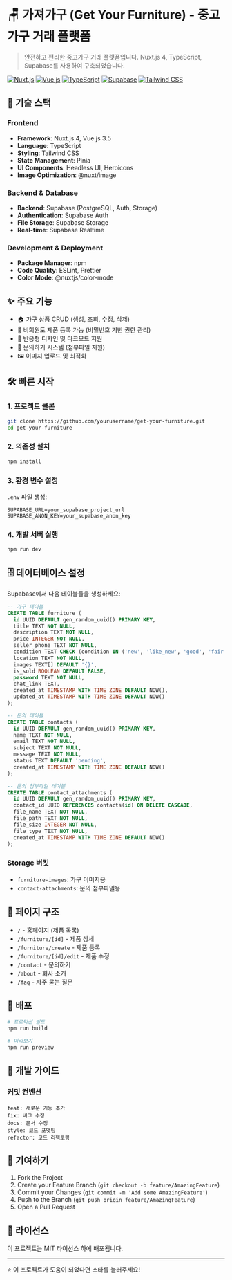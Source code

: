 # 🪑 가져가구 (Get Your Furniture) - 중고가구 거래 플랫폼

> 안전하고 편리한 중고가구 거래 플랫폼입니다. Nuxt.js 4, TypeScript, Supabase를 사용하여 구축되었습니다.

[![Nuxt.js](https://img.shields.io/badge/Nuxt.js-4.0-00DC82?style=for-the-badge&logo=nuxt.js)](https://nuxt.com/)
[![Vue.js](https://img.shields.io/badge/Vue.js-3.5-4FC08D?style=for-the-badge&logo=vue.js)](https://vuejs.org/)
[![TypeScript](https://img.shields.io/badge/TypeScript-5.0-3178C6?style=for-the-badge&logo=typescript)](https://www.typescriptlang.org/)
[![Supabase](https://img.shields.io/badge/Supabase-2.55-3ECF8E?style=for-the-badge&logo=supabase)](https://supabase.com/)
[![Tailwind CSS](https://img.shields.io/badge/Tailwind_CSS-3.0-38B2AC?style=for-the-badge&logo=tailwind-css)](https://tailwindcss.com/)

## 🚀 기술 스택

### Frontend
- **Framework**: Nuxt.js 4, Vue.js 3.5
- **Language**: TypeScript
- **Styling**: Tailwind CSS
- **State Management**: Pinia
- **UI Components**: Headless UI, Heroicons
- **Image Optimization**: @nuxt/image

### Backend & Database
- **Backend**: Supabase (PostgreSQL, Auth, Storage)
- **Authentication**: Supabase Auth
- **File Storage**: Supabase Storage
- **Real-time**: Supabase Realtime

### Development & Deployment
- **Package Manager**: npm
- **Code Quality**: ESLint, Prettier
- **Color Mode**: @nuxtjs/color-mode

## ✨ 주요 기능

- 🏠 가구 상품 CRUD (생성, 조회, 수정, 삭제)
- 🔐 비회원도 제품 등록 가능 (비밀번호 기반 권한 관리)
- 📱 반응형 디자인 및 다크모드 지원
- 💬 문의하기 시스템 (첨부파일 지원)
- 🖼️ 이미지 업로드 및 최적화

## 🛠️ 빠른 시작

### 1. 프로젝트 클론
```bash
git clone https://github.com/yourusername/get-your-furniture.git
cd get-your-furniture
```

### 2. 의존성 설치
```bash
npm install
```

### 3. 환경 변수 설정
`.env` 파일 생성:
```env
SUPABASE_URL=your_supabase_project_url
SUPABASE_ANON_KEY=your_supabase_anon_key
```

### 4. 개발 서버 실행
```bash
npm run dev
```

## 🗄️ 데이터베이스 설정

Supabase에서 다음 테이블들을 생성하세요:

```sql
-- 가구 테이블
CREATE TABLE furniture (
  id UUID DEFAULT gen_random_uuid() PRIMARY KEY,
  title TEXT NOT NULL,
  description TEXT NOT NULL,
  price INTEGER NOT NULL,
  seller_phone TEXT NOT NULL,
  condition TEXT CHECK (condition IN ('new', 'like_new', 'good', 'fair', 'poor')),
  location TEXT NOT NULL,
  images TEXT[] DEFAULT '{}',
  is_sold BOOLEAN DEFAULT FALSE,
  password TEXT NOT NULL,
  chat_link TEXT,
  created_at TIMESTAMP WITH TIME ZONE DEFAULT NOW(),
  updated_at TIMESTAMP WITH TIME ZONE DEFAULT NOW()
);

-- 문의 테이블
CREATE TABLE contacts (
  id UUID DEFAULT gen_random_uuid() PRIMARY KEY,
  name TEXT NOT NULL,
  email TEXT NOT NULL,
  subject TEXT NOT NULL,
  message TEXT NOT NULL,
  status TEXT DEFAULT 'pending',
  created_at TIMESTAMP WITH TIME ZONE DEFAULT NOW()
);

-- 문의 첨부파일 테이블
CREATE TABLE contact_attachments (
  id UUID DEFAULT gen_random_uuid() PRIMARY KEY,
  contact_id UUID REFERENCES contacts(id) ON DELETE CASCADE,
  file_name TEXT NOT NULL,
  file_path TEXT NOT NULL,
  file_size INTEGER NOT NULL,
  file_type TEXT NOT NULL,
  created_at TIMESTAMP WITH TIME ZONE DEFAULT NOW()
);
```

### Storage 버킷
- `furniture-images`: 가구 이미지용
- `contact-attachments`: 문의 첨부파일용

## 📱 페이지 구조

- `/` - 홈페이지 (제품 목록)
- `/furniture/[id]` - 제품 상세
- `/furniture/create` - 제품 등록
- `/furniture/[id]/edit` - 제품 수정
- `/contact` - 문의하기
- `/about` - 회사 소개
- `/faq` - 자주 묻는 질문

## 🚀 배포

```bash
# 프로덕션 빌드
npm run build

# 미리보기
npm run preview
```

## 📝 개발 가이드

### 커밋 컨벤션
```
feat: 새로운 기능 추가
fix: 버그 수정
docs: 문서 수정
style: 코드 포맷팅
refactor: 코드 리팩토링
```

## 🤝 기여하기

1. Fork the Project
2. Create your Feature Branch (`git checkout -b feature/AmazingFeature`)
3. Commit your Changes (`git commit -m 'Add some AmazingFeature'`)
4. Push to the Branch (`git push origin feature/AmazingFeature`)
5. Open a Pull Request

## 📄 라이선스

이 프로젝트는 MIT 라이선스 하에 배포됩니다.

---

⭐ 이 프로젝트가 도움이 되었다면 스타를 눌러주세요!
